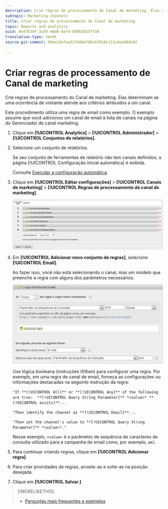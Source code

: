 ```yaml
---
description: Crie regras de processamento do Canal de marketing. Elas determinam se uma ocorrência de visitante atende aos critérios atribuídos a um canal.
subtopic: Marketing channels
title: Criar regras de processamento de Canal de marketing
topic: Reports and analytics
uuid: 0e47634f-3c69-46db-8af4-8d0b3d15f7a8
translation-type: tm+mt
source-git-commit: 99ee24efaa517e8da700c67818c111c4aa90dc02

---
```



# Criar regras de processamento de Canal de marketing

Crie regras de processamento do Canal de marketing. Elas determinam se uma ocorrência de visitante atende aos critérios atribuídos a um canal.

Este procedimento utiliza uma regra de email como exemplo. O exemplo assume que você adicionou um canal de email à lista de canais na página do Gerenciador de canal marketing.

1. Clique em **[!UICONTROL Analytics]** &gt; **[!UICONTROL Administrador]** &gt; **[!UICONTROL Conjuntos de relatórios]**.
1. Selecione um conjunto de relatórios.

   Se seu conjunto de ferramentas de relatório não tem canais definidos, a página [!UICONTROL Configuração inicial automática] é exibida.

   Consulte [Executar a configuração automática](/help/components/c-marketing-channels/c-channel-autosetup.md).

1. Clique em **[!UICONTROL Editar configurações]** &gt; **[!UICONTROL Canais de marketing]** &gt; **[!UICONTROL Regras de processamento de canal de marketing]**.

   ![Resultado da etapa](assets/marketing_channel_rules.png)

1. Em **[!UICONTROL Adicionar novo conjunto de regras]**, selecione **[!UICONTROL Email]**.

   Ao fazer isso, você não está selecionando o canal, mas um modelo que preenche a regra com alguns dos parâmetros necessários.

   ![Resultado da etapa](assets/example_email.png)

   Use lógica booleana (instruções if/then) para configurar uma regra. Por exemplo, em uma regra de canal de email, forneça as configurações ou informações destacadas na seguinte instrução da regra:

   `"If **[!UICONTROL All]** or **[!UICONTROL Any]** of the following are true:  **[!UICONTROL Query String Parameter]** *<value>* **[!UICONTROL exists]**...`

   `"Then identify the channel as **[!UICONTROL Email]**...`

   `"Then set the channel's value to **[!UICONTROL Query String Parameter]** *<value>*."`

   Nesse exemplo, *`<value>`* é o parâmetro de sequência de caracteres de consulta utilizado para a campanha de email como, por exemplo, *`eml`*.
1. Para continuar criando regras, clique em **[!UICONTROL Adicionar regra]**.
1. Para criar prioridades de regras, arraste-as e solte-as na posição desejada.
1. Clique em **[!UICONTROL Salvar.]**

>[!MORELIKETHIS]
>
>* [Perguntas mais frequentes e exemplos](/help/components/c-marketing-channels/c-faq.md)

